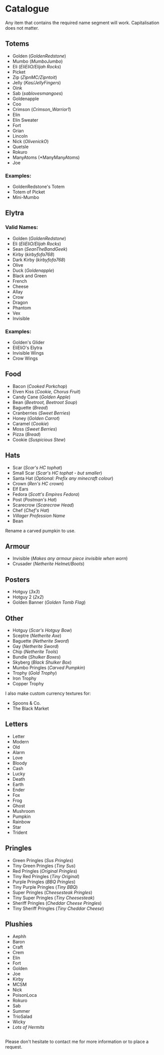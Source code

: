 # Catalogue

Any item that contains the required name segment will work.
Capitalisation does not matter.

## Totems
- Golden
  (*GoldenRedstone*)
- Mumbo
  (*MumboJumbo*)
- Eli
  (*EliEliO/Elijah Rocks*)
- Picket
- Zip
  (*ZipnMC/Zipntoit*)
- Jelly
  (*Kas/JellyFingers*)
- Oink
- Sab
  (*sablovesmangoes*)
- Goldenapple
- Coo
- Crimson
  (*Crimson_Warrior1*)
- Elin
- Elin Sweater
- Fort
- Grian
- Lincoln
- Nick
  (*OlivenickO*)
- Quetsle
- Rokuro
- ManyAtoms
  (*ManyManyAtoms)
- Joe

### Examples:
- GoldenRedstone's Totem
- Totem of Picket
- Mini-Mumbo

## Elytra
### Valid Names:
- Golden
  (*GoldenRedstone*)
- Eli
  (*EliEliO/Elijah Rocks*)
- Sean
  (*SeanTheBandGeek*)
- Kirby
  (*kirbyfofa768*)
- Dark Kirby
  (*kirbyfofa768*)
- Olive
- Duck
  (*Goldenapple*)
- Black and Green
- French
- Cheese
- Allay
- Crow
- Dragon
- Phantom
- Vex
- Invisible

### Examples:
- Golden's Glider
- EliEliO's Elytra
- Invisible Wings
- Crow Wings

## Food
- Bacon
  (*Cooked Porkchop*)
- Elven Kiss
  (*Cookie,
   Chorus Fruit*)
- Candy Cane
  (*Golden Apple*)
- Bean
  (*Beetroot, Beetroot Soup*)
- Baguette
  (*Bread*)
- Cranberries
  (*Sweet Berries*)
- Honey
  (*Golden Carrot*)
- Caramel
  (*Cookie*)
- Moss
  (*Sweet Berries*)
- Pizza
  (*Bread*)
- Cookie
  (*Suspicious Stew*)

## Hats
- Scar
  (*Scar's HC tophat*)
- Small Scar
  (*Scar's HC tophat - but smaller*)
- Santa Hat
  (*Optional: Prefix any minecraft colour*)
- Crown
  (*Ren's HC crown*)
- Elf Ears
- Fedora
  (*Scott's Empires Fedora*)
- Post
  (*Postman's Hat*)
- Scarecrow
  (*Scarecrow Head*)
- Chef
  (*Chef's Hat*)
- *Villager Profession Name*
- Bean

Rename a carved pumpkin to use.

## Armour
- Invisible
  (*Makes any armour piece invisible when worn*)
- Crusader
  (*Netherite Helmet/Boots*)

## Posters
- Hotguy
  (*3x3*)
- Hotguy 2
  (*2x2*)
- Golden Banner
  (*Golden Tomb Flag*)

## Other
- Hotguy
  (*Scar's Hotguy Bow*)
- Sceptre
  (*Netherite Axe*)
- Baguette
  (*Netherite Sword*)
- Gay
  (*Netherite Sword*)
- Chip
  (*Netherite Tools*)
- Bundle
  (*Shulker Boxes*)
- Skyberg
  (*Black Shulker Box*)
- Mumbo Pringles
  (*Carved Pumpkin*)
- Trophy
  (*Gold Trophy*)
- Iron Trophy
- Copper Trophy

I also make custom currency textures for:
- Spoons & Co.
- The Black Market

## Letters
- Letter
- Modern
- Old
- Alarm
- Love
- Bloody
- Cash
- Lucky
- Death
- Earth
- Ender
- Fox
- Frog
- Ghost
- Mushroom
- Pumpkin
- Rainbow
- Star
- Trident

## Pringles
- Green Pringles
  (*Sus Pringles*)
- Tiny Green Pringles
  (*Tiny Sus*)
- Red Pringles
  (*Original Pringles*)
- Tiny Red Pringles
  (*Tiny Original*)
- Purple Pringles
  (*BBQ Pringles*)
- Tiny Purple Pringles
  (*Tiny BBQ*)
- Super Pringles
  (*Cheesesteak Pringles*)
- Tiny Super Pringles
  (*Tiny Cheesesteak*)
- Sheriff Pringles
  (*Cheddar Cheese Pringles*)
- Tiny Sheriff Pringles
  (*Tiny Cheddar Cheese*)

## Plushies
- Aephh
- Baron
- Craft
- Crem
- Elin
- Fort
- Golden
- Joe
- Kirby
- MCSM
- Nick
- PoisonLoca
- Rokuro
- Sab
- Summer
- TrioSalad
- Wicky
- *Lots of Hermits*

##
Please don't hesitate to contact me for more information or to place a request.

